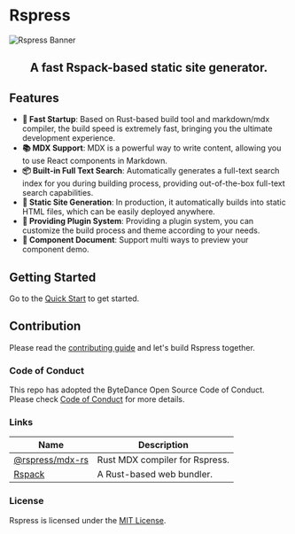 # Rspress

<picture>
  <img alt="Rspress Banner" src="https://github.com/web-infra-dev/rspress/assets/39261479/999e7946-45ff-45d5-b9cd-594e634e0e5a">
</picture>

<h2 align="center">A fast Rspack-based static site generator.</h2>

## Features

- **🚀 Fast Startup**: Based on Rust-based build tool and markdown/mdx compiler, the build speed is extremely fast, bringing you the ultimate development experience.
- **📚 MDX Support**: MDX is a powerful way to write content, allowing you to use React components in Markdown.
- **📦 Built-in Full Text Search**: Automatically generates a full-text search index for you during building process, providing out-of-the-box full-text search capabilities.
- **🌈 Static Site Generation**: In production, it automatically builds into static HTML files, which can be easily deployed anywhere.
- **🔌 Providing Plugin System**: Providing a plugin system, you can customize the build process and theme according to your needs.
- **📝 Component Document**: Support multi ways to preview your component demo.

## Getting Started

Go to the [Quick Start](https://rspress.dev/guide/start/getting-started.html) to get started.

## Contribution

Please read the [contributing guide](./CONTRIBUTING.md) and let's build Rspress together.

### Code of Conduct

This repo has adopted the ByteDance Open Source Code of Conduct. Please check [Code of Conduct](./CODE_OF_CONDUCT.md) for more details.

### Links

| Name                                                       | Description                    |
| ---------------------------------------------------------- | ------------------------------ |
| [@rspress/mdx-rs](https://github.com/web-infra-dev/mdx-rs) | Rust MDX compiler for Rspress. |
| [Rspack](https://github.com/web-infra-dev/rspack)          | A Rust-based web bundler.      |

### License

Rspress is licensed under the [MIT License](./LICENSE).
